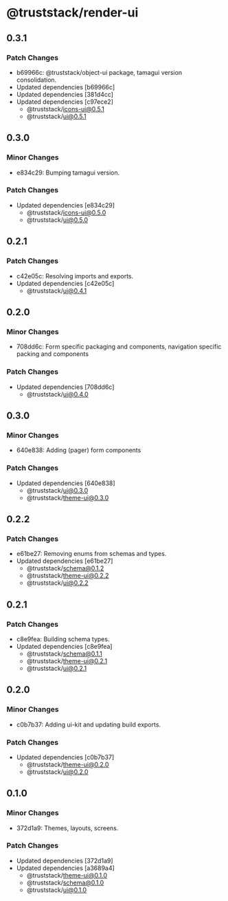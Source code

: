 # @truststack/render-ui

## 0.3.1

### Patch Changes

- b69966c: @truststack/object-ui package, tamagui version consolidation.
- Updated dependencies [b69966c]
- Updated dependencies [381d4cc]
- Updated dependencies [c97ece2]
  - @truststack/icons-ui@0.5.1
  - @truststack/ui@0.5.1

## 0.3.0

### Minor Changes

- e834c29: Bumping tamagui version.

### Patch Changes

- Updated dependencies [e834c29]
  - @truststack/icons-ui@0.5.0
  - @truststack/ui@0.5.0

## 0.2.1

### Patch Changes

- c42e05c: Resolving imports and exports.
- Updated dependencies [c42e05c]
  - @truststack/ui@0.4.1

## 0.2.0

### Minor Changes

- 708dd6c: Form specific packaging and components, navigation specific packing and components

### Patch Changes

- Updated dependencies [708dd6c]
  - @truststack/ui@0.4.0

## 0.3.0

### Minor Changes

- 640e838: Adding (pager) form components

### Patch Changes

- Updated dependencies [640e838]
  - @truststack/ui@0.3.0
  - @truststack/theme-ui@0.3.0

## 0.2.2

### Patch Changes

- e61be27: Removing enums from schemas and types.
- Updated dependencies [e61be27]
  - @truststack/schema@0.1.2
  - @truststack/theme-ui@0.2.2
  - @truststack/ui@0.2.2

## 0.2.1

### Patch Changes

- c8e9fea: Building schema types.
- Updated dependencies [c8e9fea]
  - @truststack/schema@0.1.1
  - @truststack/theme-ui@0.2.1
  - @truststack/ui@0.2.1

## 0.2.0

### Minor Changes

- c0b7b37: Adding ui-kit and updating build exports.

### Patch Changes

- Updated dependencies [c0b7b37]
  - @truststack/theme-ui@0.2.0
  - @truststack/ui@0.2.0

## 0.1.0

### Minor Changes

- 372d1a9: Themes, layouts, screens.

### Patch Changes

- Updated dependencies [372d1a9]
- Updated dependencies [a3689a4]
  - @truststack/theme-ui@0.1.0
  - @truststack/schema@0.1.0
  - @truststack/ui@0.1.0
